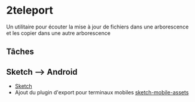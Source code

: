 # 2teleport
Un utilitaire pour écouter la mise à jour de fichiers dans une arborescence et les copier dans une autre arborescence

## Tâches

## Sketch --> Android

- [Sketch](http://bohemiancoding.com/sketch/)
- Ajout du plugin d'export pour terminaux mobiles [sketch-mobile-assets](https://github.com/pixi-stix/sketch-mobile-assets/)